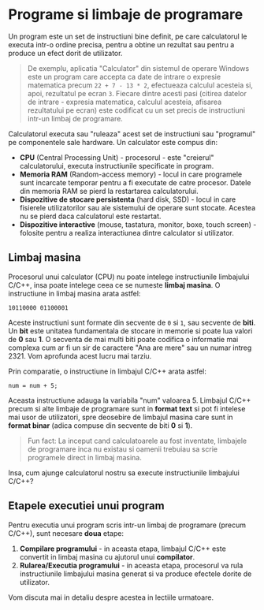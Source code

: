 # Programe si limbaje de programare

Un program este un set de instructiuni bine definit, pe care calculatorul le executa intr-o ordine precisa, pentru a obtine un rezultat sau pentru a produce un efect dorit de utilizator.

> De exemplu, aplicatia "Calculator" din sistemul de operare Windows este un program care accepta ca date de intrare o expresie matematica precum `22 + 7 - 13 * 2`, efectueaza calculul acesteia si, apoi, rezultatul pe ecran `3`. Fiecare dintre acesti pasi (citirea datelor de intrare - expresia matematica, calculul acesteia, afisarea rezultatului pe ecran) este codificat cu un set precis de instructiuni intr-un limbaj de programare.

Calculatorul executa sau "ruleaza" acest set de instructiuni sau "programul" pe componentele sale hardware. Un calculator este compus din:

- **CPU** (Central Processing Unit) - procesorul - este "creierul" calculatorului, executa instructiunile specificate in program.
- **Memoria RAM** (Random-access memory) - locul in care programele sunt incarcate temporar pentru a fi executate de catre procesor. Datele din memoria RAM se pierd la restartarea calculatorului.
- **Dispozitive de stocare persistenta** (hard disk, SSD) - locul in care fisierele utilizatorilor sau ale sistemului de operare sunt stocate. Acestea nu se pierd daca calculatorul este restartat.
- **Dispozitive interactive** (mouse, tastatura, monitor, boxe, touch screen) - folosite pentru a realiza interactiunea dintre calculator si utilizator.

## Limbaj masina

Procesorul unui calculator (CPU) nu poate intelege instructiunile limbajului C/C++, insa poate intelege ceea ce se numeste **limbaj masina**. O instructiune in limbaj masina arata astfel:

```
10110000 01100001
```

Aceste instructiuni sunt formate din secvente de `0` si `1`, sau secvente de **biti**. Un **bit** este unitatea fundamentala de stocare in memorie si poate lua valori de **0** sau **1**. O secventa de mai multi biti poate codifica o informatie mai complexa cum ar fi un sir de caractere "Ana are mere" sau un numar intreg 2321. Vom aprofunda acest lucru mai tarziu.

Prin comparatie, o instructiune in limbajul C/C++ arata astfel:

```
num = num + 5;
```

Aceasta instructiune adauga la variabila "num" valoarea 5. Limbajul C/C++ precum si alte limbaje de programare sunt in **format text** si pot fi intelese mai usor de utilizatori, spre deosebire de limbajul masina care sunt in **format binar** (adica compuse din secvente de biti **0** si **1**).

> Fun fact: La inceput cand calculatoarele au fost inventate, limbajele de programare inca nu existau si oamenii trebuiau sa scrie programele direct in limbaj masina.

Insa, cum ajunge calculatorul nostru sa execute instructiunile limbajului C/C++?

## Etapele executiei unui program

Pentru executia unui program scris intr-un limbaj de programare (precum C/C++), sunt necesare **doua** etape:

1. **Compilare programului** - in aceasta etapa, limbajul C/C++ este convertit in limbaj masina cu ajutorul unui **compilator**.
2. **Rularea/Executia programului** - in aceasta etapa, procesorul va rula instructiunile limbajului masina generat si va produce efectele dorite de utilizator.

Vom discuta mai in detaliu despre acestea in lectiile urmatoare.
